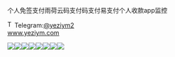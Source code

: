 个人免签支付雨荷云码支付码支付易支付个人收款app监控<p dir="auto"><a target="_blank" rel="noopener noreferrer nofollow" href="https://camo.githubusercontent.com/d614d90677fbc2e34c7c62ebc68c82379d87a57c4beaf05af65fec7ba6b72e36/68747470733a2f2f63646e2d69636f6e732d706e672e666c617469636f6e2e636f6d2f3531322f323131312f323131313634362e706e67"><img src="https://camo.githubusercontent.com/d614d90677fbc2e34c7c62ebc68c82379d87a57c4beaf05af65fec7ba6b72e36/68747470733a2f2f63646e2d69636f6e732d706e672e666c617469636f6e2e636f6d2f3531322f323131312f323131313634362e706e67" alt="Telegram Icon" style="width: 16px; max-width: 100%;" data-canonical-src="https://cdn-icons-png.flaticon.com/512/2111/2111646.png"></a>Telegram:<a href="https://t.me/yeziym2" rel="nofollow">@yeziym2</a><br><a href="https://www.yeziym.com/">www.yeziym.com</a></p><img src="https://github.com/yeziym/SdfEzQxct1/blob/main/8jB2o.png"><img src="https://github.com/yeziym/SdfEzQxct1/blob/main/KqRIO.png"><img src="https://github.com/yeziym/SdfEzQxct1/blob/main/SpCyS.png"><img src="https://github.com/yeziym/SdfEzQxct1/blob/main/OlEiM.png"><img src="https://github.com/yeziym/SdfEzQxct1/blob/main/eX4QA.png"><img src="https://github.com/yeziym/SdfEzQxct1/blob/main/myVsQ.png"><img src="https://github.com/yeziym/SdfEzQxct1/blob/main/i84iX.png"><img src="https://github.com/yeziym/SdfEzQxct1/blob/main/teEmq.png">